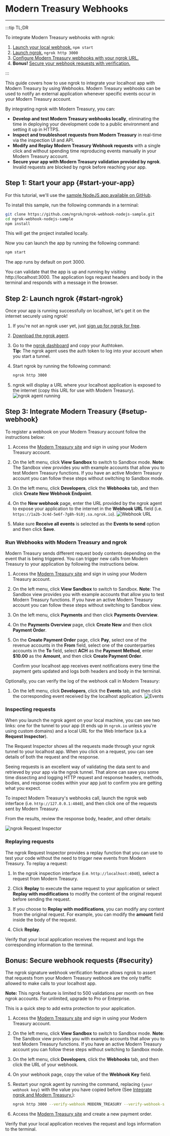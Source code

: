 # Modern Treasury Webhooks
------------

:::tip TL;DR

To integrate Modern Treasury webhooks with ngrok:
1. [Launch your local webhook.](#start-your-app) `npm start`
1. [Launch ngrok.](#start-ngrok) `ngrok http 3000`
1. [Configure Modern Treasury webhooks with your ngrok URL.](#setup-webhook)
1. **Bonus!** [Secure your webhook requests with verification.](#security)

:::


This guide covers how to use ngrok to integrate your localhost app with Modern Treasury by using Webhooks.
Modern Treasury webhooks can be used to notify an external application whenever specific events occur in your Modern Treasury account. 

By integrating ngrok with Modern Treasury, you can:

- **Develop and test Modern Treasury webhooks locally**, eliminating the time in deploying your development code to a public environment and setting it up in HTTPS.
- **Inspect and troubleshoot requests from Modern Treasury** in real-time via the inspection UI and API.
- **Modify and Replay Modern Treasury Webhook requests** with a single click and without spending time reproducing events manually in your Modern Treasury account.
- **Secure your app with Modern Treasury validation provided by ngrok**. Invalid requests are blocked by ngrok before reaching your app.


## **Step 1**: Start your app {#start-your-app}

For this tutorial, we'll use the [sample NodeJS app available on GitHub](https://github.com/ngrok/ngrok-webhook-nodejs-sample). 

To install this sample, run the following commands in a terminal:

```bash
git clone https://github.com/ngrok/ngrok-webhook-nodejs-sample.git
cd ngrok-webhook-nodejs-sample
npm install
```

This will get the project installed locally.

Now you can launch the app by running the following command: 

```bash
npm start
```

The app runs by default on port 3000. 

You can validate that the app is up and running by visiting http://localhost:3000. The application logs request headers and body in the terminal and responds with a message in the browser.


## **Step 2**: Launch ngrok {#start-ngrok}

Once your app is running successfully on localhost, let's get it on the internet securely using ngrok! 

1. If you're not an ngrok user yet, just [sign up for ngrok for free](https://ngrok.com/signup).

1. [Download the ngrok agent](https://ngrok.com/download).

1. Go to the [ngrok dashboard](https://dashboard.ngrok.com) and copy your Authtoken. <br />
    **Tip:** The ngrok agent uses the auth token to log into your account when you start a tunnel.
    
1. Start ngrok by running the following command:
    ```bash
    ngrok http 3000
    ```

1. ngrok will display a URL where your localhost application is exposed to the internet (copy this URL for use with Modern Treasury).
    ![ngrok agent running](/img/integrations/launch_ngrok_tunnel.png)


## **Step 3**: Integrate  Modern Treasury {#setup-webhook}

To register a webhook on your Modern Treasury account follow the instructions below:

1. Access the [Modern Treasury site](https://app.moderntreasury.com/) and sign in using your Modern Treasury account.

1. On the left menu, click **View Sandbox** to switch to Sandbox mode.
    **Note**: The Sandbox view provides you with example accounts that allow you to test Modern Treasury functions. If you have an active Modern Treasury account you can follow these steps without switching to Sandbox mode.

1. On the left menu, click **Developers**, click the **Webhooks** tab, and then click **Create New Webhook Endpoint**.

1. On the **New webhook** page, enter the URL provided by the ngrok agent to expose your application to the internet in the **Webhook URL** field (i.e. `https://1a2b-3c4d-5e6f-7g8h-9i0j.sa.ngrok.io`).
    ![Webhook URL](img/ngrok_url_configuration_moderntreasury.png)

1. Make sure **Receive all events** is selected as the **Events to send** option and then click **Save**.


### Run Webhooks with Modern Treasury and ngrok

Modern Treasury sends different request body contents depending on the event that is being triggered.
You can trigger new calls from Modern Treasury to your application by following the instructions below.

1. Access the [Modern Treasury site](https://app.moderntreasury.com/) and sign in using your Modern Treasury account.

1. On the left menu, click **View Sandbox** to switch to Sandbox.
    **Note**: The Sandbox view provides you with example accounts that allow you to test Modern Treasury functions. If you have an active Modern Treasury account you can follow these steps without switching to Sandbox view.

1. On the left menu, click **Payments** and then click **Payments Overview**.

1. On the **Payments Overview** page, click **Create New** and then click **Payment Order**.

1. On the **Create Payment Order** page, click **Pay**, select one of the revenue accounts in the **From** field, select one of the counterparties accounts in the **To** field, select **ACH** as the **Payment Method**, enter **$10.00** as the **Amount**, and then click **Create Payment Order**.

    Confirm your localhost app receives event notifications every time the payment gets updated and logs both headers and body in the terminal.

Optionally, you can verify the log of the webhook call in Modern Treasury:

1. On the left menu, click **Developers**, click the **Events** tab, and then click the corresponding event received by the localhost application.
    ![Events](img/ngrok_logs_moderntreasury.png)


### Inspecting requests

When you launch the ngrok agent on your local machine, you can see two links: one for the tunnel to your app (it ends up in `ngrok.io` unless you're using custom domains) and a local URL for the Web Interface (a.k.a **Request Inspector**).

The Request Inspector shows all the requests made through your ngrok tunnel to your localhost app. When you click on a request, you can see details of both the request and the response.

Seeing requests is an excellent way of validating the data sent to and retrieved by your app via the ngrok tunnel. That alone can save you some time dissecting and logging HTTP request and response headers, methods, bodies, and response codes within your app just to confirm you are getting what you expect.

To inspect Modern Treasury's webhooks call, launch the ngrok web interface (i.e. `http://127.0.0.1:4040`), and then click one of the requests sent by Modern Treasury.

From the results, review the response body, header, and other details:

![ngrok Request Inspector](img/ngrok_introspection_moderntreasury_webhooks.png)


### Replaying requests

The ngrok Request Inspector provides a replay function that you can use to test your code without the need to trigger new events from Modern Treasury. To replay a request:

1. In the ngrok inspection interface (i.e. `http://localhost:4040`), select a request from Modern Treasury.

1. Click **Replay** to execute the same request to your application or select **Replay with modifications** to modify the content of the original request before sending the request.

1. If you choose to **Replay with modifications**, you can modify any content from the original request. For example, you can modify the **amount** field inside the body of the request.

1. Click **Replay**.

Verify that your local application receives the request and logs the corresponding information to the terminal.


## **Bonus**: Secure webhook requests {#security}

The ngrok signature webhook verification feature allows ngrok to assert that requests from your Modern Treasury webhook are the only traffic allowed to make calls to your localhost app.

**Note:** This ngrok feature is limited to 500 validations per month on free ngrok accounts. For unlimited, upgrade to Pro or Enterprise.

This is a quick step to add extra protection to your application.

1. Access the [Modern Treasury site](https://app.moderntreasury.com/) and sign in using your Modern Treasury account.

1. On the left menu, click **View Sandbox** to switch to Sandbox mode.
    **Note**: The Sandbox view provides you with example accounts that allow you to test Modern Treasury functions. If you have an active Modern Treasury account you can follow these steps without switching to Sandbox mode.

1. On the left menu, click **Developers**, click the **Webhooks** tab, and then click the URL of your webhook.

1. On your webhook page, copy the value of the **Webhook Key** field.

1. Restart your ngrok agent by running the command, replacing `{your webhook key}` with the value you have copied before (See [Integrate ngrok and Modern Treasury.](#setup-webhook)):
    ```bash
    ngrok http 3000 --verify-webhook MODERN_TREASURY --verify-webhook-secret {your webhook key}
    ```

1. Access the [Modern Treasury site](https://app.moderntreasury.com/) and create a new payment order.

Verify that your local application receives the request and logs information to the terminal.
